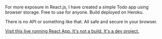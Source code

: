 For more exposure in React.js, I have created a simple Todo app using browser storage. Free to use for anyone. Build deployed on Heroku.

There is no API or something like that.
All safe and secure in your browser.

[Visit this live running React App. It's not a build. It's a dev project.](https://reactkrunal.herokuapp.com/todos)
